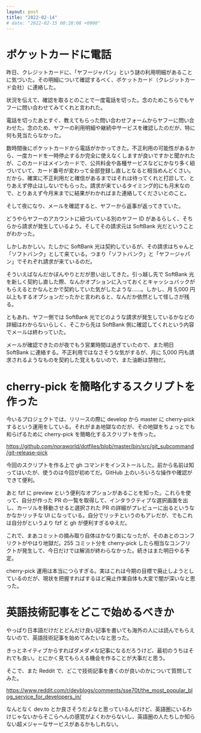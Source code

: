 ```yaml
---
layout: post
title: "2022-02-14"
# date: "2022-02-15 00:28:08 +0900"
---
```


# ポケットカードに電話
昨日、クレジットカードに、「ヤフージャパン」という謎の利用明細があることに気づいた。その明細について確認するべく、ポケットカード（クレジットカード会社）に連絡した。

状況を伝えて、確認を取るとのことで一度電話を切った。念のためこちらでもヤフーに問い合わせてみてくれと言われた。

電話を切ったあとすぐ、教えてもらった問い合わせフォームからヤフーに問い合わせた。念のため、ヤフーの利用明細や継続中サービスを確認したのだが、特に何も見当たらなかった。

数時間後にポケットカードから電話がかかってきた。不正利用の可能性があるから、一度カードを一時停止するか完全に使えなくしますが良いですかと聞かれたが、このカードはメインカードで、公共料金や各種サービスなどにかなり多く紐づいていて、カード番号が変わって全部登録し直しとなると相当めんどくさい。だから、確実に不正利用だと確信があるまではそれは待ってくれと打診して、とりあえず停止はしないでもらった。請求が来ているタイミング的にも月末なので、とりあえず今月末までに結果がわかればまた連絡してくださいとのこと。

そして夜になり、メールを確認すると、ヤフーから返事が返ってきていた。

どうやらヤフーのアカウントに紐づいている別のヤフー ID があるらしく、そちらから請求が発生しているよう。そしてその請求元は SoftBank 光だということがわかった。

しかしおかしい。たしかに SoftBank 光は契約しているが、その請求はちゃんと「ソフトバンク」として来ている。つまり「ソフトバンク」と「ヤフージャパン」でそれぞれ請求が来ているのだ。

そういえばなんだかぼんやりとだが思い出してきた。引っ越し先で SoftBank 光を新しく契約し直した際、なんかオプションに入っておくとキャッシュバックがもらえるとかなんとかで契約していた気がしたような......。しかし、月 5,000 円以上もするオプションだったかと言われると、なんだか依然として怪しさが残る。

ともあれ、ヤフー側では SoftBank 光でどのような請求が発生しているかなどの詳細はわからないらしく、そこから先は SoftBank 側に確認してくれという内容でメールは終わっていた。

メールが確認できたのが夜でもう営業時間は過ぎていたので、また明日 SoftBank に連絡する。不正利用ではなさそうな気がするが、月に 5,000 円も請求されるようなものを契約した覚えもないので、また油断は禁物だ。





# cherry-pick を簡略化するスクリプトを作った
今いるプロジェクトでは、リリースの際に develop から master に cherry-pick するという運用をしている。それがまあ地獄なのだが、その地獄をちょっとでも和らげるために cherry-pick を簡略化するスクリプトを作った。

https://github.com/noraworld/dotfiles/blob/master/bin/src/git_subcommand/git-release-pick

今回のスクリプトを作る上で gh コマンドをインストールした。前から名前は知ってはいたが、使うのは今回が初めてだ。GitHub 上のいろいろな操作や確認ができて便利。

あと fzf に preview という便利なオプションがあることを知った。これらを使って、自分が作った PR の一覧を取得して、インタラクティブな選択画面を出し、カーソルを移動させると選択された PR の詳細がプレビューに出るというなかなかリッチな UI になっている。自分でリッチというのもアレだが、でもこれは自分がというより fzf と gh が便利すぎるゆえだ。

これで、まあコミットの摘み取り自体はかなり楽になったが、そのあとのコンフリクトがやはり地獄だ。255 コミット分を cherry-pick したら相当なコンフリクトが発生して、今日だけでは解消が終わらなかった。続きはまた明日やる予定。

cherry-pick 運用は本当につらすぎる。実はこれは今期の目標で廃止しようとしているのだが、現状を把握すればするほど廃止作業自体も大変で闇が深いなと思った。






# 英語技術記事をどこで始めるべきか
やっぱり日本語だけだとどんだけ良い記事を書いても海外の人には読んでもらえないので、英語技術記事を始めてみたいなと思った。

きっとネイティブからすればダメダメな記事になるだろうけど、最初のうちはそれでも良い。とにかく見てもらえる機会を作ることが大事だと思う。

そこで、また Reddit で、どこで技術記事を書くのが良いのかについて質問してみた。

https://www.reddit.com/r/devblogs/comments/sse70t/the_most_popular_blog_service_for_developers_in/

なんとなく dev.to とか良さそうだよなと思っているんだけど、英語圏にいるわけじゃないからそこらへんの感覚がよくわからないし、英語圏の人たちしか知らない超メジャーなサービスがあるかもしれない。














